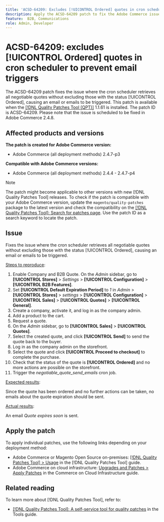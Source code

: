 ```yaml
---
title: 'ACSD-64209: Excludes [!UICONTROL Ordered] quotes in cron scheduler to prevent email triggers'
description: Apply the ACSD-64209 patch to fix the Adobe Commerce issue where the cron scheduler retrieves all negotiable quotes without excluding those with the status [!UICONTROL Ordered], causing an email or emails to be triggered.
feature:  B2B, Communications
role: Admin, Developer
---
```

# ACSD-64209: excludes [!UICONTROL Ordered] quotes in cron scheduler to prevent email triggers

The ACSD-64209 patch fixes the issue where the cron scheduler retrieves all negotiable quotes without excluding those with the status [!UICONTROL Ordered], causing an email or emails to be triggered. This patch is available when the [[!DNL Quality Patches Tool (QPT)]](/help/tools/quality-patches-tool/quality-patches-tool-to-self-serve-quality-patches.md) 1.1.61 is installed. The patch ID is ACSD-64209. Please note that the issue is scheduled to be fixed in Adobe Commerce 2.4.8.

## Affected products and versions

**The patch is created for Adobe Commerce version:**

* Adobe Commerce (all deployment methods) 2.4.7-p3

**Compatible with Adobe Commerce versions:**

* Adobe Commerce (all deployment methods) 2.4.4 - 2.4.7-p4

>[!NOTE]
>
>The patch might become applicable to other versions with new [!DNL Quality Patches Tool] releases. To check if the patch is compatible with your Adobe Commerce version, update the `magento/quality-patches` package to the latest version and check the compatibility on the [[!DNL Quality Patches Tool]: Search for patches page](https://experienceleague.adobe.com/tools/commerce-quality-patches/index.html). Use the patch ID as a search keyword to locate the patch.

## Issue

Fixes the issue where the cron scheduler retrieves all negotiable quotes without excluding those with the status [!UICONTROL Ordered], causing an email or emails to be triggered.

<u>Steps to reproduce</u>:


1. Enable Company and B2B Quote. On the *Admin* sidebar, go to **[!UICONTROL Stores]** > *Settings* > **[!UICONTROL Configuration]** > **[!UICONTROL B2B Features]**.
1. Set **[!UICONTROL Default Expiration Period]** to *1* in *Admin* > **[!UICONTROL Stores]** > *settings* > **[!UICONTROL Configuration]** > **[!UICONTROL Sales]** > **[!UICONTROL Quotes]** > **[!UICONTROL General]**.
1. Create a company, activate it, and log in as the company admin.
1. Add a product to the cart.
1. Request a quote.
1. On the *Admin* sidebar, go to **[!UICONTROL Sales]** > **[!UICONTROL Quotes]**.
1. Select the created quote, and click **[!UICONTROL Send]** to send the quote back to the buyer.
1. Log in as the company admin on the storefront.
1. Select the quote and click **[!UICONTROL Proceed to checkout]** to complete the purchase.
1. Check that the status of the quote is **[!UICONTROL Ordered]** and no more actions are possible on the storefront.
1. Trigger the *negotiable_quote_send_emails* cron job.


<u>Expected results</u>: 

Since the quote has been ordered and no further actions can be taken, no emails about the quote expiration should be sent.

<u>Actual results</u>:

An email *Quote expires soon* is sent.

## Apply the patch

To apply individual patches, use the following links depending on your deployment method:

* Adobe Commerce or Magento Open Source on-premises: [[!DNL Quality Patches Tool] > Usage](/help/tools/quality-patches-tool/usage.md) in the [!DNL Quality Patches Tool] guide.
* Adobe Commerce on cloud infrastructure: [Upgrades and Patches > Apply Patches](https://experienceleague.adobe.com/docs/commerce-cloud-service/user-guide/develop/upgrade/apply-patches.html) in the Commerce on Cloud Infrastructure guide.

## Related reading

To learn more about [!DNL Quality Patches Tool], refer to:

* [[!DNL Quality Patches Tool]: A self-service tool for quality patches](/help/tools/quality-patches-tool/quality-patches-tool-to-self-serve-quality-patches.md) in the Tools guide.
